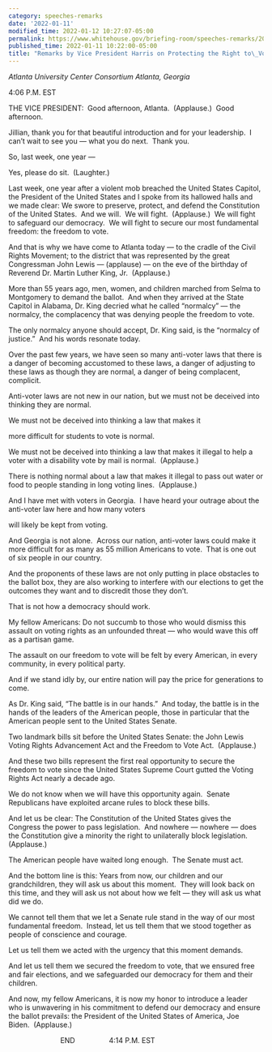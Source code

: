 ```yaml
---
category: speeches-remarks
date: '2022-01-11'
modified_time: 2022-01-12 10:27:07-05:00
permalink: https://www.whitehouse.gov/briefing-room/speeches-remarks/2022/01/11/remarks-by-vice-president-harris-on-protecting-the-right-to-vote/
published_time: 2022-01-11 10:22:00-05:00
title: "Remarks by Vice President Harris on Protecting the Right to\_Vote"
---
```

 
*Atlanta University Center Consortium Atlanta, Georgia*

4:06 P.M. EST

THE VICE PRESIDENT:  Good afternoon, Atlanta.  (Applause.)  Good
afternoon.

Jillian, thank you for that beautiful introduction and for your
leadership.  I can’t wait to see you — what you do next.  Thank you.

So, last week, one year —

Yes, please do sit.  (Laughter.)

Last week, one year after a violent mob breached the United States
Capitol, the President of the United States and I spoke from its
hallowed halls and we made clear: We swore to preserve, protect, and
defend the Constitution of the United States.  And we will.  We will
fight.  (Applause.)  We will fight to safeguard our democracy.  We will
fight to secure our most fundamental freedom: the freedom to vote. 

And that is why we have come to Atlanta today — to the cradle of the
Civil Rights Movement; to the district that was represented by the great
Congressman John Lewis — (applause) — on the eve of the birthday of
Reverend Dr. Martin Luther King, Jr.  (Applause.)

More than 55 years ago, men, women, and children marched from Selma to
Montgomery to demand the ballot.  And when they arrived at the State
Capitol in Alabama, Dr. King decried what he called “normalcy” — the
normalcy, the complacency that was denying people the freedom to vote.

The only normalcy anyone should accept, Dr. King said, is the “normalcy
of justice.”  And his words resonate today.

Over the past few years, we have seen so many anti-voter laws that there
is a danger of becoming accustomed to these laws, a danger of adjusting
to these laws as though they are normal, a danger of being complacent,
complicit.

Anti-voter laws are not new in our nation, but we must not be deceived
into thinking they are normal.

We must not be deceived into thinking a law that makes it

more difficult for students to vote is normal.

We must not be deceived into thinking a law that makes it illegal to
help a voter with a disability vote by mail is normal.  (Applause.)

There is nothing normal about a law that makes it illegal to pass out
water or food to people standing in long voting lines.  (Applause.)

And I have met with voters in Georgia.  I have heard your outrage about
the anti-voter law here and how many voters

will likely be kept from voting.

And Georgia is not alone.  Across our nation, anti-voter laws could make
it more difficult for as many as 55 million Americans to vote.  That is
one out of six people in our country.

And the proponents of these laws are not only putting in place obstacles
to the ballot box, they are also working to interfere with our elections
to get the outcomes they want and to discredit those they don’t.

That is not how a democracy should work.

My fellow Americans: Do not succumb to those who would dismiss this
assault on voting rights as an unfounded threat — who would wave this
off as a partisan game.

The assault on our freedom to vote will be felt by every American, in
every community, in every political party.

And if we stand idly by, our entire nation will pay the price for
generations to come.

As Dr. King said, “The battle is in our hands.”  And today, the battle
is in the hands of the leaders of the American people, those in
particular that the American people sent to the United States Senate.

Two landmark bills sit before the United States Senate: the John Lewis
Voting Rights Advancement Act and the Freedom to Vote Act.  (Applause.) 

And these two bills represent the first real opportunity to secure the
freedom to vote since the United States Supreme Court gutted the Voting
Rights Act nearly a decade ago.

We do not know when we will have this opportunity again.  Senate
Republicans have exploited arcane rules to block these bills.

And let us be clear: The Constitution of the United States gives the
Congress the power to pass legislation.  And nowhere — nowhere — does
the Constitution give a minority the right to unilaterally block
legislation. (Applause.)

The American people have waited long enough.  The Senate must act.

And the bottom line is this: Years from now, our children and our
grandchildren, they will ask us about this moment.  They will look back
on this time, and they will ask us not about how we felt — they will ask
us what did we do.

We cannot tell them that we let a Senate rule stand in the way of our
most fundamental freedom.  Instead, let us tell them that we stood
together as people of conscience and courage. 

Let us tell them we acted with the urgency that this moment demands. 

And let us tell them we secured the freedom to vote, that we ensured
free and fair elections, and we safeguarded our democracy for them and
their children.

And now, my fellow Americans, it is now my honor to introduce a leader
who is unwavering in his commitment to defend our democracy and ensure
the ballot prevails: the President of the United States of America, Joe
Biden.  (Applause.)

                          END                 4:14 P.M. EST
